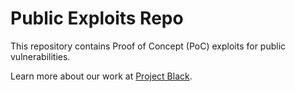 # Public Exploits Repo

This repository contains Proof of Concept (PoC) exploits for public vulnerabilities.

Learn more about our work at [Project Black](https://projectblack.io).
